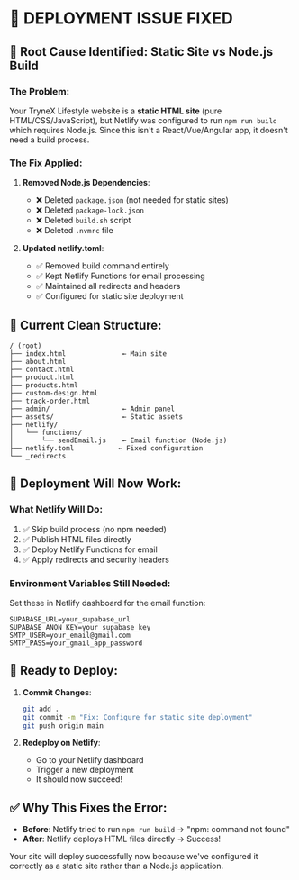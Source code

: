 # 🔧 DEPLOYMENT ISSUE FIXED

## 🎯 **Root Cause Identified**: Static Site vs Node.js Build

### **The Problem**:
Your TryneX Lifestyle website is a **static HTML site** (pure HTML/CSS/JavaScript), but Netlify was configured to run `npm run build` which requires Node.js. Since this isn't a React/Vue/Angular app, it doesn't need a build process.

### **The Fix Applied**:

1. **Removed Node.js Dependencies**:
   - ❌ Deleted `package.json` (not needed for static sites)
   - ❌ Deleted `package-lock.json` 
   - ❌ Deleted `build.sh` script
   - ❌ Deleted `.nvmrc` file

2. **Updated netlify.toml**:
   - ✅ Removed build command entirely
   - ✅ Kept Netlify Functions for email processing
   - ✅ Maintained all redirects and headers
   - ✅ Configured for static site deployment

## 📁 **Current Clean Structure**:
```
/ (root)
├── index.html              ← Main site
├── about.html
├── contact.html
├── product.html
├── products.html
├── custom-design.html
├── track-order.html
├── admin/                  ← Admin panel
├── assets/                 ← Static assets
├── netlify/
│   └── functions/
│       └── sendEmail.js    ← Email function (Node.js)
├── netlify.toml           ← Fixed configuration
└── _redirects
```

## 🚀 **Deployment Will Now Work**:

### **What Netlify Will Do**:
1. ✅ Skip build process (no npm needed)
2. ✅ Publish HTML files directly
3. ✅ Deploy Netlify Functions for email
4. ✅ Apply redirects and security headers

### **Environment Variables Still Needed**:
Set these in Netlify dashboard for the email function:
```
SUPABASE_URL=your_supabase_url
SUPABASE_ANON_KEY=your_supabase_key
SMTP_USER=your_email@gmail.com
SMTP_PASS=your_gmail_app_password
```

## 🎉 **Ready to Deploy**:

1. **Commit Changes**:
   ```bash
   git add .
   git commit -m "Fix: Configure for static site deployment"
   git push origin main
   ```

2. **Redeploy on Netlify**:
   - Go to your Netlify dashboard
   - Trigger a new deployment
   - It should now succeed!

## ✅ **Why This Fixes the Error**:
- **Before**: Netlify tried to run `npm run build` → "npm: command not found"
- **After**: Netlify deploys HTML files directly → Success!

Your site will deploy successfully now because we've configured it correctly as a static site rather than a Node.js application.